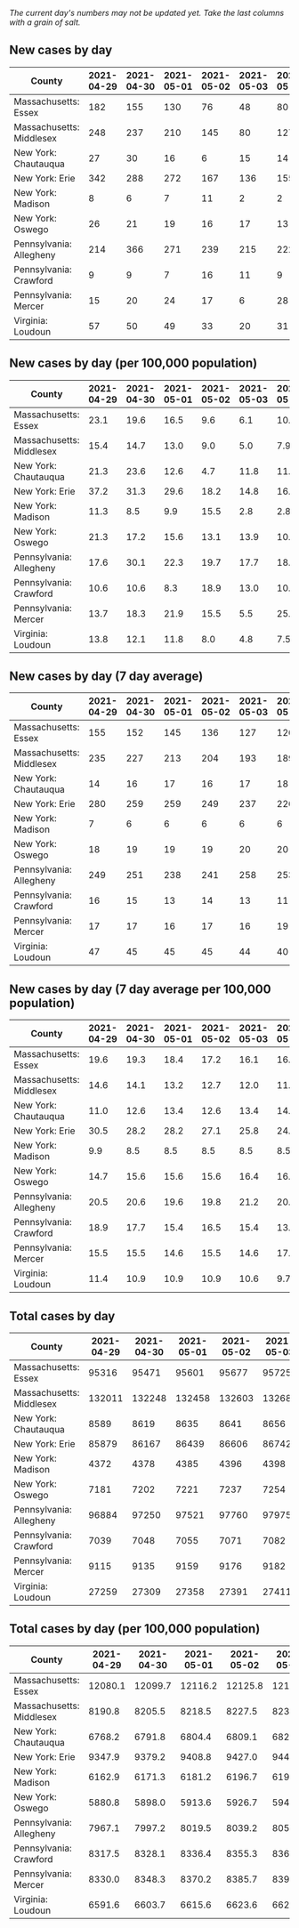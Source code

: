 _The current day's numbers may not be updated yet. Take the last columns with a grain of salt._
## New cases by day

| County | 2021-04-29 | 2021-04-30 | 2021-05-01 | 2021-05-02 | 2021-05-03 | 2021-05-04 | 2021-05-05 |
| --- | --- | --- | --- | --- | --- | --- | --- |
| Massachusetts: Essex | 182 | 155 | 130 | 76 | 48 | 80 | 143 |
| Massachusetts: Middlesex | 248 | 237 | 210 | 145 | 80 | 127 | 157 |
| New York: Chautauqua | 27 | 30 | 16 | 6 | 15 | 14 | 12 |
| New York: Erie | 342 | 288 | 272 | 167 | 136 | 155 | 120 |
| New York: Madison | 8 | 6 | 7 | 11 | 2 | 2 | 4 |
| New York: Oswego | 26 | 21 | 19 | 16 | 17 | 13 | 16 |
| Pennsylvania: Allegheny | 214 | 366 | 271 | 239 | 215 | 222 | 158 |
| Pennsylvania: Crawford | 9 | 9 | 7 | 16 | 11 | 9 | 6 |
| Pennsylvania: Mercer | 15 | 20 | 24 | 17 | 6 | 28 | 23 |
| Virginia: Loudoun | 57 | 50 | 49 | 33 | 20 | 31 | 41 |

## New cases by day (per 100,000 population)

| County | 2021-04-29 | 2021-04-30 | 2021-05-01 | 2021-05-02 | 2021-05-03 | 2021-05-04 | 2021-05-05 |
| --- | --- | --- | --- | --- | --- | --- | --- |
| Massachusetts: Essex | 23.1 | 19.6 | 16.5 | 9.6 | 6.1 | 10.1 | 18.1 |
| Massachusetts: Middlesex | 15.4 | 14.7 | 13.0 | 9.0 | 5.0 | 7.9 | 9.7 |
| New York: Chautauqua | 21.3 | 23.6 | 12.6 | 4.7 | 11.8 | 11.0 | 9.5 |
| New York: Erie | 37.2 | 31.3 | 29.6 | 18.2 | 14.8 | 16.9 | 13.1 |
| New York: Madison | 11.3 | 8.5 | 9.9 | 15.5 | 2.8 | 2.8 | 5.6 |
| New York: Oswego | 21.3 | 17.2 | 15.6 | 13.1 | 13.9 | 10.6 | 13.1 |
| Pennsylvania: Allegheny | 17.6 | 30.1 | 22.3 | 19.7 | 17.7 | 18.3 | 13.0 |
| Pennsylvania: Crawford | 10.6 | 10.6 | 8.3 | 18.9 | 13.0 | 10.6 | 7.1 |
| Pennsylvania: Mercer | 13.7 | 18.3 | 21.9 | 15.5 | 5.5 | 25.6 | 21.0 |
| Virginia: Loudoun | 13.8 | 12.1 | 11.8 | 8.0 | 4.8 | 7.5 | 9.9 |

## New cases by day (7 day average)

| County | 2021-04-29 | 2021-04-30 | 2021-05-01 | 2021-05-02 | 2021-05-03 | 2021-05-04 | 2021-05-05 |
| --- | --- | --- | --- | --- | --- | --- | --- |
| Massachusetts: Essex | 155 | 152 | 145 | 136 | 127 | 126 | 116 |
| Massachusetts: Middlesex | 235 | 227 | 213 | 204 | 193 | 189 | 172 |
| New York: Chautauqua | 14 | 16 | 17 | 16 | 17 | 18 | 17 |
| New York: Erie | 280 | 259 | 259 | 249 | 237 | 226 | 211 |
| New York: Madison | 7 | 6 | 6 | 6 | 6 | 6 | 6 |
| New York: Oswego | 18 | 19 | 19 | 19 | 20 | 20 | 18 |
| Pennsylvania: Allegheny | 249 | 251 | 238 | 241 | 258 | 253 | 241 |
| Pennsylvania: Crawford | 16 | 15 | 13 | 14 | 13 | 11 | 10 |
| Pennsylvania: Mercer | 17 | 17 | 16 | 17 | 16 | 19 | 19 |
| Virginia: Loudoun | 47 | 45 | 45 | 45 | 44 | 40 | 40 |

## New cases by day (7 day average per 100,000 population)

| County | 2021-04-29 | 2021-04-30 | 2021-05-01 | 2021-05-02 | 2021-05-03 | 2021-05-04 | 2021-05-05 |
| --- | --- | --- | --- | --- | --- | --- | --- |
| Massachusetts: Essex | 19.6 | 19.3 | 18.4 | 17.2 | 16.1 | 16.0 | 14.7 |
| Massachusetts: Middlesex | 14.6 | 14.1 | 13.2 | 12.7 | 12.0 | 11.7 | 10.7 |
| New York: Chautauqua | 11.0 | 12.6 | 13.4 | 12.6 | 13.4 | 14.2 | 13.4 |
| New York: Erie | 30.5 | 28.2 | 28.2 | 27.1 | 25.8 | 24.6 | 23.0 |
| New York: Madison | 9.9 | 8.5 | 8.5 | 8.5 | 8.5 | 8.5 | 8.5 |
| New York: Oswego | 14.7 | 15.6 | 15.6 | 15.6 | 16.4 | 16.4 | 14.7 |
| Pennsylvania: Allegheny | 20.5 | 20.6 | 19.6 | 19.8 | 21.2 | 20.8 | 19.8 |
| Pennsylvania: Crawford | 18.9 | 17.7 | 15.4 | 16.5 | 15.4 | 13.0 | 11.8 |
| Pennsylvania: Mercer | 15.5 | 15.5 | 14.6 | 15.5 | 14.6 | 17.4 | 17.4 |
| Virginia: Loudoun | 11.4 | 10.9 | 10.9 | 10.9 | 10.6 | 9.7 | 9.7 |

## Total cases by day

| County | 2021-04-29 | 2021-04-30 | 2021-05-01 | 2021-05-02 | 2021-05-03 | 2021-05-04 | 2021-05-05 |
| --- | --- | --- | --- | --- | --- | --- | --- |
| Massachusetts: Essex | 95316 | 95471 | 95601 | 95677 | 95725 | 95805 | 95948 |
| Massachusetts: Middlesex | 132011 | 132248 | 132458 | 132603 | 132683 | 132810 | 132967 |
| New York: Chautauqua | 8589 | 8619 | 8635 | 8641 | 8656 | 8670 | 8682 |
| New York: Erie | 85879 | 86167 | 86439 | 86606 | 86742 | 86897 | 87017 |
| New York: Madison | 4372 | 4378 | 4385 | 4396 | 4398 | 4400 | 4404 |
| New York: Oswego | 7181 | 7202 | 7221 | 7237 | 7254 | 7267 | 7283 |
| Pennsylvania: Allegheny | 96884 | 97250 | 97521 | 97760 | 97975 | 98197 | 98355 |
| Pennsylvania: Crawford | 7039 | 7048 | 7055 | 7071 | 7082 | 7091 | 7097 |
| Pennsylvania: Mercer | 9115 | 9135 | 9159 | 9176 | 9182 | 9210 | 9233 |
| Virginia: Loudoun | 27259 | 27309 | 27358 | 27391 | 27411 | 27442 | 27483 |

## Total cases by day (per 100,000 population)

| County | 2021-04-29 | 2021-04-30 | 2021-05-01 | 2021-05-02 | 2021-05-03 | 2021-05-04 | 2021-05-05 |
| --- | --- | --- | --- | --- | --- | --- | --- |
| Massachusetts: Essex | 12080.1 | 12099.7 | 12116.2 | 12125.8 | 12131.9 | 12142.1 | 12160.2 |
| Massachusetts: Middlesex | 8190.8 | 8205.5 | 8218.5 | 8227.5 | 8232.5 | 8240.4 | 8250.1 |
| New York: Chautauqua | 6768.2 | 6791.8 | 6804.4 | 6809.1 | 6821.0 | 6832.0 | 6841.4 |
| New York: Erie | 9347.9 | 9379.2 | 9408.8 | 9427.0 | 9441.8 | 9458.7 | 9471.7 |
| New York: Madison | 6162.9 | 6171.3 | 6181.2 | 6196.7 | 6199.5 | 6202.3 | 6208.0 |
| New York: Oswego | 5880.8 | 5898.0 | 5913.6 | 5926.7 | 5940.6 | 5951.2 | 5964.3 |
| Pennsylvania: Allegheny | 7967.1 | 7997.2 | 8019.5 | 8039.2 | 8056.9 | 8075.1 | 8088.1 |
| Pennsylvania: Crawford | 8317.5 | 8328.1 | 8336.4 | 8355.3 | 8368.3 | 8378.9 | 8386.0 |
| Pennsylvania: Mercer | 8330.0 | 8348.3 | 8370.2 | 8385.7 | 8391.2 | 8416.8 | 8437.8 |
| Virginia: Loudoun | 6591.6 | 6603.7 | 6615.6 | 6623.6 | 6628.4 | 6635.9 | 6645.8 |
